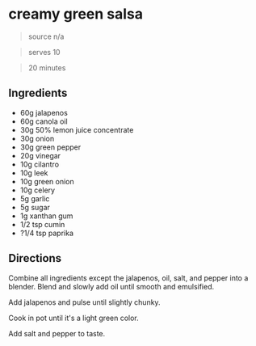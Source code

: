 # creamy green salsa

> source n/a

> serves 10

> 20 minutes

## Ingredients

- 60g jalapenos
- 60g canola oil
- 30g 50% lemon juice concentrate
- 30g onion
- 30g green pepper
- 20g vinegar
- 10g cilantro
- 10g leek
- 10g green onion
- 10g celery
- 5g garlic
- 5g sugar
- 1g xanthan gum
- 1/2 tsp cumin
- ?1/4 tsp paprika

## Directions

Combine all ingredients except the jalapenos, oil, salt, and pepper into a blender. Blend and slowly add oil until smooth and emulsified. 

Add jalapenos and pulse until slightly chunky.

Cook in pot until it's a light green color.

Add salt and pepper to taste.